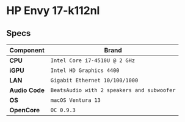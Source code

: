 # HP Envy 17-k112nl
## Specs

| Component      | Brand                                        |
|----------------|----------------------------------------------|
| **CPU**        | `Intel Core i7-4510U @ 2 GHz`                |
| **iGPU**       | `Intel HD Graphics 4400`                     |
| **LAN**        | `Gigabit Ethernet 10/100/1000`               |
| **Audio Code** | `BeatsAudio with 2 speakers and subwoofer`   |
| **OS**         | `macOS Ventura 13`                           |
| **OpenCore**   | `OC 0.9.3`                                   |
